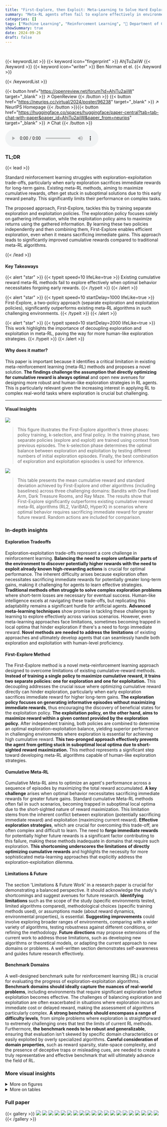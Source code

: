 ```yaml
---
title: "First-Explore, then Exploit: Meta-Learning to Solve Hard Exploration-Exploitation Trade-Offs"
summary: "Meta-RL agents often fail to explore effectively in environments where optimal behavior requires sacrificing immediate rewards for greater future gains.  First-Explore, a novel method, tackles this by..."
categories: []
tags: ["Machine Learning", "Reinforcement Learning", "🏢 Department of Computer Science, University of British Columbia",]
showSummary: true
date: 2024-09-26
draft: false
---
```


<br>

{{< keywordList >}}
{{< keyword icon="fingerprint" >}} AhjTu2aiiW {{< /keyword >}}
{{< keyword icon="writer" >}} Ben Norman et el. {{< /keyword >}}
 
{{< /keywordList >}}

{{< button href="https://openreview.net/forum?id=AhjTu2aiiW" target="_blank" >}}
↗ OpenReview
{{< /button >}}
{{< button href="https://neurips.cc/virtual/2024/poster/96238" target="_blank" >}}
↗ NeurIPS Homepage
{{< /button >}}{{< button href="https://huggingface.co/spaces/huggingface/paper-central?tab=tab-chat-with-paper&paper_id=AhjTu2aiiW&paper_from=neurips" target="_blank" >}}
↗ Chat
{{< /button >}}



<audio controls>
    <source src="https://ai-paper-reviewer.com/AhjTu2aiiW/podcast.wav" type="audio/wav">
    Your browser does not support the audio element.
</audio>


### TL;DR


{{< lead >}}

Standard reinforcement learning struggles with exploration-exploitation trade-offs, particularly when early exploration sacrifices immediate rewards for long-term gains. Existing meta-RL methods, aiming to maximize cumulative rewards, often get stuck in suboptimal solutions due to this early reward penalty. This significantly limits their performance on complex tasks.

The proposed approach, First-Explore, tackles this by training separate exploration and exploitation policies. The exploration policy focuses solely on gathering information, while the exploitation policy aims to maximize returns using the gathered information. By learning these two policies independently and then combining them, First-Explore enables efficient exploration, even when it means sacrificing immediate gains. This approach leads to significantly improved cumulative rewards compared to traditional meta-RL algorithms. 

{{< /lead >}}


#### Key Takeaways

{{< alert "star" >}}
{{< typeit speed=10 lifeLike=true >}} Existing cumulative reward meta-RL methods fail to explore effectively when optimal behavior necessitates forgoing early rewards. {{< /typeit >}}
{{< /alert >}}

{{< alert "star" >}}
{{< typeit speed=10 startDelay=1000 lifeLike=true >}} First-Explore, a two-policy approach (separate exploration and exploitation policies), significantly outperforms existing meta-RL algorithms in such challenging environments. {{< /typeit >}}
{{< /alert >}}

{{< alert "star" >}}
{{< typeit speed=10 startDelay=2000 lifeLike=true >}} This work highlights the importance of decoupling exploration and exploitation in meta-RL, paving the way for more human-like exploration strategies. {{< /typeit >}}
{{< /alert >}}

#### Why does it matter?
This paper is important because it identifies a critical limitation in existing meta-reinforcement learning (meta-RL) methods and proposes a novel solution.  **The findings challenge the assumption that directly optimizing for cumulative reward is always optimal** and open new avenues for designing more robust and human-like exploration strategies in RL agents. This is particularly relevant given the increasing interest in applying RL to complex real-world tasks where exploration is crucial but challenging.

------
#### Visual Insights



![](https://ai-paper-reviewer.com/AhjTu2aiiW/figures_2_1.jpg)

> This figure illustrates the First-Explore algorithm's three phases: policy training, k-selection, and final policy.  In the training phase, two separate policies (explore and exploit) are trained using context from previous episodes.  The k-selection phase determines the optimal balance between exploration and exploitation by testing different numbers of initial exploration episodes. Finally, the best combination of exploration and exploitation episodes is used for inference.





![](https://ai-paper-reviewer.com/AhjTu2aiiW/tables_5_1.jpg)

> This table presents the mean cumulative reward and standard deviation achieved by First-Explore and other algorithms (including baselines) across three challenging domains: Bandits with One Fixed Arm, Dark Treasure Rooms, and Ray Maze.  The results show that First-Explore significantly outperforms existing cumulative reward meta-RL algorithms (RL2, VariBAD, HyperX) in scenarios where optimal behavior requires sacrificing immediate reward for greater future reward.  Random actions are included for comparison.





### In-depth insights


#### Exploration Tradeoffs
Exploration-exploitation trade-offs represent a core challenge in reinforcement learning.  **Balancing the need to explore unfamiliar parts of the environment to discover potentially higher rewards with the need to exploit already known high-rewarding actions** is crucial for optimal performance.  The inherent difficulty arises because exploration often necessitates sacrificing immediate rewards for potentially greater long-term gains, making it challenging for agents to learn effective strategies.  **Traditional methods often struggle to solve complex exploration problems** where short-term losses are necessary for eventual success. Human-like intelligence excels at navigating these trade-offs, but replicating this adaptability remains a significant hurdle for artificial agents.   **Advanced meta-learning techniques** show promise in tackling these challenges by learning to explore effectively across various scenarios. However, even meta-learning approaches face limitations, sometimes becoming trapped in local optima that hinder exploration if there's a need to forgo immediate reward.  **Novel methods are needed to address the limitations** of existing approaches and ultimately develop agents that can seamlessly handle both exploration and exploitation with human-level proficiency.

#### First-Explore Method
The First-Explore method is a novel meta-reinforcement learning approach designed to overcome limitations of existing cumulative-reward methods.  **Instead of training a single policy to maximize cumulative reward, it trains two separate policies: one for exploration and one for exploitation.** This decoupling addresses the crucial issue where optimizing cumulative reward directly can hinder exploration, particularly when early exploration sacrifices immediate reward for higher long-term gains.  **The exploration policy focuses on generating informative episodes without maximizing immediate rewards**, thus encouraging the discovery of beneficial states for the exploitation policy.  **The exploitation policy, on the other hand, aims to maximize reward within a given context provided by the exploration policy.**  After independent training, both policies are combined to determine an optimal exploration-exploitation balance, yielding superior performance in challenging environments where exploration is essential for achieving high cumulative reward.  **This two-pronged approach effectively prevents the agent from getting stuck in suboptimal local optima due to short-sighted reward maximization.** This method represents a significant step toward developing meta-RL algorithms capable of human-like exploration strategies.

#### Cumulative Meta-RL
Cumulative Meta-RL aims to optimize an agent's performance across a sequence of episodes by maximizing the total reward accumulated.  **A key challenge** arises when optimal behavior necessitates sacrificing immediate rewards for greater future gains.  Standard cumulative Meta-RL methods often fail in such scenarios, becoming trapped in suboptimal local optima due to the short-sighted nature of reward maximization.  This limitation stems from the inherent conflict between exploration (potentially sacrificing immediate reward) and exploitation (maximizing current reward).  **Effective exploration strategies**, which are crucial for overcoming this trade-off, are often complex and difficult to learn.  The need to **forgo immediate rewards** for potentially higher future rewards is a significant factor contributing to this failure, making these methods inadequate in domains that require such exploration.  **This shortcoming underscores the limitations of directly optimizing cumulative rewards** and highlights the necessity for more sophisticated meta-learning approaches that explicitly address the exploration-exploitation dilemma.

#### Limitations & Future
The section 'Limitations & Future Work' in a research paper is crucial for demonstrating a balanced perspective.  It should acknowledge the study's shortcomings and suggest avenues for future research. **Identifying limitations** such as the scope of the study (specific environments tested, limited algorithms compared), methodological choices (specific training methods used), or assumptions made (about reward dynamics, environmental properties), is essential.  **Suggesting improvements** could involve exploring broader ranges of environments, comparing with a wider variety of algorithms, testing robustness against different conditions, or refining the methodology.  **Future directions** may propose extensions of the current work to address those limitations, such as developing new algorithms or theoretical models, or adapting the current approach to new domains or problems.  A well-written section demonstrates self-awareness and guides future research effectively.

#### Benchmark Domains
A well-designed benchmark suite for reinforcement learning (RL) is crucial for evaluating the progress of exploration-exploitation algorithms.  **Benchmark domains should ideally capture the nuances of real-world problems**, including environments that require significant exploration before exploitation becomes effective.  The challenges of balancing exploration and exploitation are often exacerbated in situations where exploration incurs an immediate cost or delayed reward, making the assessment of algorithms particularly complex. **A strong benchmark should encompass a range of difficulty levels**, from simple problems where exploration is straightforward to extremely challenging ones that test the limits of current RL methods.  Furthermore, **the benchmark needs to be robust and generalizable**, ensuring that evaluation isn't skewed by specific domain characteristics or easily exploited by overly specialized algorithms.  **Careful consideration of domain properties**, such as reward sparsity, state-space complexity, and the presence of deceptive traps or misleading cues, are needed to create a truly representative and effective benchmark that will ultimately advance the field of RL.


### More visual insights

<details>
<summary>More on figures
</summary>


![](https://ai-paper-reviewer.com/AhjTu2aiiW/figures_6_1.jpg)

> This figure is an alternative visualization of Figure 2, showing the mean cumulative and average pull rewards with standard deviation across multiple runs for both the deceptive (μ₁ = 0.5) and non-deceptive (μ₁ = 0) cases.  It displays the performance of First-Explore, UCB, Thompson Sampling, RL2, the oracle (always choosing the best arm), and random action selection. The standard deviations help illustrate the variability in performance across different bandit instances.


![](https://ai-paper-reviewer.com/AhjTu2aiiW/figures_7_1.jpg)

> The figure shows the performance comparison between First-Explore and other meta-RL algorithms (RL2, VariBAD, HyperX) on the Dark Treasure Room environment, both in deceptive (p = -4) and non-deceptive (p = 0) settings.  The plots illustrate cumulative reward over time, along with a measure of exploration (total moves made).  It highlights First-Explore's superior performance, particularly in the deceptive case where other methods fail due to their avoidance of exploration.


![](https://ai-paper-reviewer.com/AhjTu2aiiW/figures_8_1.jpg)

> The figure compares the performance of First-Explore and three other meta-RL algorithms (RL2, HyperX, VariBAD) on the Dark Treasure Room domain under deceptive and non-deceptive conditions.  It shows that First-Explore significantly outperforms the other algorithms in the deceptive condition where early exploration requires sacrificing immediate reward. The plots illustrate cumulative reward, episode reward, and the number of times the agent moves, highlighting First-Explore's ability to balance exploration and exploitation effectively.


![](https://ai-paper-reviewer.com/AhjTu2aiiW/figures_8_2.jpg)

> The figure shows a comparison between the raw lidar observations (15 rays) received by the agent in the Ray Maze environment and a complete image of the environment generated using all available lidar data (201 rays). The raw observations are converted into an image where goal locations are shown in green, east-west walls in teal, north-south walls in navy, the floor in dark purple, and the sky in yellow.  This demonstrates the limited perceptual capability of the agent, which must navigate the maze based only on the sparse sensor data.


![](https://ai-paper-reviewer.com/AhjTu2aiiW/figures_15_1.jpg)

> The figure compares the performance of First-Explore and other algorithms (including specialized bandit algorithms) on deceptive and non-deceptive bandit tasks. It shows that First-Explore significantly outperforms other methods, especially in the deceptive case where early exploration sacrifices immediate reward for higher long-term returns.


![](https://ai-paper-reviewer.com/AhjTu2aiiW/figures_16_1.jpg)

> This figure compares the performance of First-Explore and several other meta-RL algorithms on the Dark Treasure Room environment under deceptive and non-deceptive conditions. It shows that First-Explore significantly outperforms the other methods in the deceptive case (where exploration requires sacrificing immediate rewards), demonstrating its ability to learn effective exploration strategies despite this challenge. In the non-deceptive case, First-Explore still performs well, although the performance differences are less pronounced.


![](https://ai-paper-reviewer.com/AhjTu2aiiW/figures_17_1.jpg)

> This figure shows the performance of First-Explore and three other meta-reinforcement learning algorithms (RL2, VariBAD, and HyperX) across different values of the parameter 'p' in the 10-horizon Dark Treasure Room environment.  The x-axis represents the episode number, and the y-axis represents the cumulative reward across episodes.  Different values of 'p' represent different levels of difficulty in the environment, with lower values being more difficult because they require the agent to sacrifice immediate reward early in the episode sequence to achieve higher rewards later. This figure demonstrates First-Explore's ability to achieve significantly better performance than other algorithms, especially in challenging environments (lower p-values).


![](https://ai-paper-reviewer.com/AhjTu2aiiW/figures_19_1.jpg)

> This figure compares the performance of First-Explore against three other meta-RL algorithms (RL2, HyperX, and VariBAD) and random actions on two versions of the Dark Treasure Room environment: deceptive (p = -4) and non-deceptive (p = 0).  The top row shows cumulative reward over episodes and steps, and the bottom row shows the number of times agents move, indicating exploration.  In the deceptive setting, where forgoing immediate rewards is necessary for optimal long-term performance, First-Explore outperforms the other algorithms. However, in the non-deceptive setting, all algorithms perform well. The results highlight First-Explore's ability to succeed in scenarios where other methods fail due to an inability to balance exploration and exploitation.


![](https://ai-paper-reviewer.com/AhjTu2aiiW/figures_23_1.jpg)

> This figure shows the average cumulative reward achieved by RL2, VariBAD, and HyperX across multiple training runs with varying lengths for the deceptive Dark Treasure Room environment.  The top panel displays the performance of all three algorithms across 100% of the training progress.  The bottom panel shows the effect of changing the number of episode steps used during HyperX training (2e6, 2e7, and 2e8). The results demonstrate that even with significantly more training, the algorithms still fail to achieve satisfactory cumulative reward, highlighting a limitation of optimizing directly for cumulative reward in environments requiring reward-sacrificing exploration.  The consistent low performance across different training lengths for HyperX further suggests that the algorithm's exploration bonus schedule, rather than insufficient training, is the primary factor contributing to its poor performance.


![](https://ai-paper-reviewer.com/AhjTu2aiiW/figures_24_1.jpg)

> This figure illustrates the difference between a sequence of myopically optimal explorations and an optimal sequence of explorations.  A myopic strategy prioritizes immediate reward, leading to suboptimal long-term exploration. In contrast, an optimal sequence plans exploration steps to maximize overall exploration efficiency, even if it means sacrificing immediate gains in some steps.


![](https://ai-paper-reviewer.com/AhjTu2aiiW/figures_24_2.jpg)

> This figure shows the results of the k-selection phase of the First-Explore algorithm. The x-axis represents the number of exploration episodes (k), and the y-axis represents the total meta-rollout return.  Five different training runs are shown, each with a different peak return, indicating the algorithm's sensitivity to the balance between exploration and exploitation.  The selected k value for each run is the one that maximizes the return, shown by the cross on each curve.


![](https://ai-paper-reviewer.com/AhjTu2aiiW/figures_27_1.jpg)

> This figure shows a sample visualization of the Dark Treasure Room environment.  The agent's current position is a blue square.  Green squares represent positive rewards, and red squares represent negative rewards, with intensity representing magnitude. When the agent lands on a square, the color blends to reflect both the agent and reward colors. 


![](https://ai-paper-reviewer.com/AhjTu2aiiW/figures_28_1.jpg)

> The figure illustrates the First-Explore algorithm's workflow. It consists of three phases: Policy Training, k-Selection, and Final Policy.  In the Policy Training phase, two separate policies are trained – one for exploration and one for exploitation. The exploration policy focuses on generating informative episodes, while the exploitation policy aims to maximize immediate reward.  During training, the exploration policy provides context (past episodes) to both policies. In the k-Selection phase, different combinations of the trained policies are evaluated to determine the optimal balance between exploration and exploitation (number of initial exploration episodes *k* before switching to exploitation).  The Final Policy phase uses the best combination from the k-Selection phase for inference (new environments): exploring for *k* episodes and then exploiting for the rest.


![](https://ai-paper-reviewer.com/AhjTu2aiiW/figures_29_1.jpg)

> This figure illustrates the First-Explore algorithm.  It shows how two separate policies, one for exploration and one for exploitation, are trained and then combined to maximize cumulative reward across multiple episodes. The exploration policy informs the exploitation policy by providing contextual information from previous episodes, and the success of the exploitation policy provides feedback for improving the exploration policy.  Finally, the algorithm determines the optimal balance between exploration and exploitation by evaluating different combinations of the two policies.


![](https://ai-paper-reviewer.com/AhjTu2aiiW/figures_30_1.jpg)

> This figure illustrates the First-Explore algorithm, which maximizes cumulative reward by training two separate policies: an explore policy and an exploit policy.  The explore policy focuses on gathering information, while the exploit policy focuses on maximizing reward. The algorithm combines these policies after training, using a k-selection phase to determine the optimal balance between exploration and exploitation for new environments.


![](https://ai-paper-reviewer.com/AhjTu2aiiW/figures_30_2.jpg)

> The figure shows the First-Explore framework for meta-RL. It trains two separate policies: an explore policy and an exploit policy. The explore policy focuses on gathering information, while the exploit policy aims to maximize immediate reward.  These policies are trained separately and then combined optimally to maximize cumulative reward in a sequence of episodes.  The diagram illustrates the training and k-selection phases, emphasizing the flow of information (context) between the two policies.


![](https://ai-paper-reviewer.com/AhjTu2aiiW/figures_31_1.jpg)

> The figure illustrates the First-Explore algorithm's process of maximizing cumulative reward. It involves training two separate policies: one for exploration and one for exploitation. The exploration policy informs the exploitation policy, which then maximizes rewards. Different combinations of exploration and exploitation lengths are tested, and the best combination is selected for inference.


</details>




<details>
<summary>More on tables
</summary>


![](https://ai-paper-reviewer.com/AhjTu2aiiW/tables_18_1.jpg)
> This table shows the mean cumulative reward and standard deviation achieved by First-Explore and three other meta-RL algorithms (RL2, VariBAD, and HyperX) across 10 episodes in the Dark Treasure Room environment. The environment's difficulty is parameterized by p, where a higher absolute value of p makes exploration more challenging, as it requires more consistent exploitation to make exploration worthwhile. The results demonstrate that First-Explore significantly outperforms the other algorithms across all values of p, highlighting its effectiveness in environments that require sacrificing immediate reward for long-term gains.

![](https://ai-paper-reviewer.com/AhjTu2aiiW/tables_21_1.jpg)
> This table presents the results of the Bandits with One Fixed Arm experiment, comparing the performance of First-Explore to three other algorithms: RL2, UCB1, and Thompson Sampling. The experiment was conducted with two settings: one where the first arm has an above-average reward (the deceptive setting) and one where it does not (the non-deceptive setting).  The mean and standard deviation of the cumulative reward are reported for each algorithm and setting. The UCB1 and Thompson Sampling algorithms are non-meta-RL baselines included for comparison.

![](https://ai-paper-reviewer.com/AhjTu2aiiW/tables_21_2.jpg)
> This table presents the mean and median cumulative rewards achieved by First-Explore and three other meta-RL algorithms (RL2, VariBAD, and HyperX) in the Dark Treasure Room environment under two different reward settings: a deceptive setting (p = -4) and a non-deceptive setting (p = 0).  The deceptive setting makes exploration less immediately rewarding, creating a challenging scenario for cumulative reward methods.  The table highlights the significant performance difference between First-Explore and the other algorithms, especially in the deceptive setting, demonstrating First-Explore's ability to handle environments where early exploration requires foregoing immediate rewards.

![](https://ai-paper-reviewer.com/AhjTu2aiiW/tables_21_3.jpg)
> This table presents the mean cumulative reward and standard deviation achieved by First-Explore and several baseline algorithms across three different challenging domains.  The results demonstrate First-Explore's significant outperformance in scenarios requiring the agent to sacrifice immediate reward for long-term gain, a key challenge that existing meta-RL methods struggle with.  The bandit domain also includes comparisons to non-meta RL baselines.

![](https://ai-paper-reviewer.com/AhjTu2aiiW/tables_22_1.jpg)
> This table presents the compute time required for training different models on various tasks.  It highlights that many of the meta-RL control models converged to a solution quickly and didn't benefit from extended training. To save computational resources, the training time for these models was shorter than that of the First-Explore model. The symbol † indicates tasks where this early convergence occurred.

![](https://ai-paper-reviewer.com/AhjTu2aiiW/tables_26_1.jpg)
> This table shows the mean cumulative reward and standard deviation for the Bandits with One Fixed Arm environment.  The results for First-Explore are compared against three other algorithms (RL2, UCB-1, and Thompson Sampling).  The table also includes the median cumulative reward for each algorithm.  Two versions of the bandit problem are included: one where early exploration sacrifices immediate reward, and another where it does not. The † symbol indicates non-meta-RL baselines.

![](https://ai-paper-reviewer.com/AhjTu2aiiW/tables_26_2.jpg)
> This table presents the mean cumulative reward and its standard deviation achieved by First-Explore and several control algorithms across three different domains: Bandits with One Fixed Arm, Dark Treasure Rooms, and Ray Maze.  The results demonstrate that First-Explore significantly outperforms the other algorithms in these domains, particularly when exploration requires sacrificing immediate reward for greater future reward.  A random action baseline is included for comparison, and the bandit domain also provides results from two additional non-meta-RL baselines (UCB and Thompson Sampling). The † symbol marks non-meta-RL baselines.

![](https://ai-paper-reviewer.com/AhjTu2aiiW/tables_27_1.jpg)
> This table presents the hyperparameters used for training the rollout policies (explore and exploit) in the First-Explore framework.  It shows the settings for three different domains: Bandits, Darkroom, and Ray Maze. The parameters cover temperature for sampling actions in both explore and exploit policies, the frequency of policy updates, the probability of randomly selecting an action (epsilon), the baseline reward used during training, and the total number of training updates performed.  These parameters were carefully chosen to ensure effective training for each of the distinct tasks and complexities of the domains.

</details>




### Full paper

{{< gallery >}}
<img src="https://ai-paper-reviewer.com/AhjTu2aiiW/1.png" class="grid-w50 md:grid-w33 xl:grid-w25" />
<img src="https://ai-paper-reviewer.com/AhjTu2aiiW/2.png" class="grid-w50 md:grid-w33 xl:grid-w25" />
<img src="https://ai-paper-reviewer.com/AhjTu2aiiW/3.png" class="grid-w50 md:grid-w33 xl:grid-w25" />
<img src="https://ai-paper-reviewer.com/AhjTu2aiiW/4.png" class="grid-w50 md:grid-w33 xl:grid-w25" />
<img src="https://ai-paper-reviewer.com/AhjTu2aiiW/5.png" class="grid-w50 md:grid-w33 xl:grid-w25" />
<img src="https://ai-paper-reviewer.com/AhjTu2aiiW/6.png" class="grid-w50 md:grid-w33 xl:grid-w25" />
<img src="https://ai-paper-reviewer.com/AhjTu2aiiW/7.png" class="grid-w50 md:grid-w33 xl:grid-w25" />
<img src="https://ai-paper-reviewer.com/AhjTu2aiiW/8.png" class="grid-w50 md:grid-w33 xl:grid-w25" />
<img src="https://ai-paper-reviewer.com/AhjTu2aiiW/9.png" class="grid-w50 md:grid-w33 xl:grid-w25" />
<img src="https://ai-paper-reviewer.com/AhjTu2aiiW/10.png" class="grid-w50 md:grid-w33 xl:grid-w25" />
<img src="https://ai-paper-reviewer.com/AhjTu2aiiW/11.png" class="grid-w50 md:grid-w33 xl:grid-w25" />
<img src="https://ai-paper-reviewer.com/AhjTu2aiiW/12.png" class="grid-w50 md:grid-w33 xl:grid-w25" />
<img src="https://ai-paper-reviewer.com/AhjTu2aiiW/13.png" class="grid-w50 md:grid-w33 xl:grid-w25" />
<img src="https://ai-paper-reviewer.com/AhjTu2aiiW/14.png" class="grid-w50 md:grid-w33 xl:grid-w25" />
<img src="https://ai-paper-reviewer.com/AhjTu2aiiW/15.png" class="grid-w50 md:grid-w33 xl:grid-w25" />
<img src="https://ai-paper-reviewer.com/AhjTu2aiiW/16.png" class="grid-w50 md:grid-w33 xl:grid-w25" />
<img src="https://ai-paper-reviewer.com/AhjTu2aiiW/17.png" class="grid-w50 md:grid-w33 xl:grid-w25" />
<img src="https://ai-paper-reviewer.com/AhjTu2aiiW/18.png" class="grid-w50 md:grid-w33 xl:grid-w25" />
<img src="https://ai-paper-reviewer.com/AhjTu2aiiW/19.png" class="grid-w50 md:grid-w33 xl:grid-w25" />
<img src="https://ai-paper-reviewer.com/AhjTu2aiiW/20.png" class="grid-w50 md:grid-w33 xl:grid-w25" />
{{< /gallery >}}